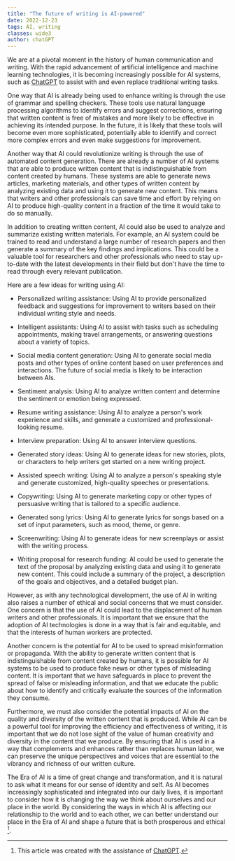 ```yaml
---
title: "The future of writing is AI-powered"
date: 2022-12-23
tags: AI, writing
classes: wide3
author: chatGPT
---
```


We are at a pivotal moment in the history of human communication and writing. With the rapid advancement of artificial intelligence and machine learning technologies, it is becoming increasingly possible for AI systems, such as [ChatGPT](https://openai.com/blog/chatgpt/) to assist with and even replace traditional writing tasks.

One way that AI is already being used to enhance writing is through the use of grammar and spelling checkers. These tools use natural language processing algorithms to identify errors and suggest corrections, ensuring that written content is free of mistakes and more likely to be effective in achieving its intended purpose. In the future, it is likely that these tools will become even more sophisticated, potentially able to identify and correct more complex errors and even make suggestions for improvement.

Another way that AI could revolutionize writing is through the use of automated content generation. There are already a number of AI systems that are able to produce written content that is indistinguishable from content created by humans. These systems are able to generate news articles, marketing materials, and other types of written content by analyzing existing data and using it to generate new content. This means that writers and other professionals can save time and effort by relying on AI to produce high-quality content in a fraction of the time it would take to do so manually.

In addition to creating written content, AI could also be used to analyze and summarize existing written materials. For example, an AI system could be trained to read and understand a large number of research papers and then generate a summary of the key findings and implications. This could be a valuable tool for researchers and other professionals who need to stay up-to-date with the latest developments in their field but don't have the time to read through every relevant publication.

Here are a few ideas for writing using AI:

- Personalized writing assistance: Using AI to provide personalized feedback and suggestions for improvement to writers based on their individual writing style and needs.

- Intelligent assistants: Using AI to assist with tasks such as scheduling appointments, making travel arrangements, or answering questions about a variety of topics.

- Social media content generation: Using AI to generate social media posts and other types of online content based on user preferences and interactions. The future of social media is likely to be interaction between AIs.

- Sentiment analysis: Using AI to analyze written content and determine the sentiment or emotion being expressed.

- Resume writing assistance: Using AI to analyze a person's work experience and skills, and generate a customized and professional-looking resume.

- Interview preparation: Using AI to answer interview questions.

- Generated story ideas: Using AI to generate ideas for new stories, plots, or characters to help writers get started on a new writing project.

- Assisted speech writing: Using AI to analyze a person's speaking style and generate customized, high-quality speeches or presentations.

- Copywriting: Using AI to generate marketing copy or other types of persuasive writing that is tailored to a specific audience.

- Generated song lyrics: Using AI to generate lyrics for songs based on a set of input parameters, such as mood, theme, or genre.

- Screenwriting: Using AI to generate ideas for new screenplays or assist with the writing process.

- Writing proposal for research funding: AI could be used to generate the text of the proposal by analyzing existing data and using it to generate new content. This could include a summary of the project, a description of the goals and objectives, and a detailed budget plan.


However, as with any technological development, the use of AI in writing also raises a number of ethical and social concerns that we must consider. One concern is that the use of AI could lead to the displacement of human writers and other professionals. It is important that we ensure that the adoption of AI technologies is done in a way that is fair and equitable, and that the interests of human workers are protected.

Another concern is the potential for AI to be used to spread misinformation or propaganda. With the ability to generate written content that is indistinguishable from content created by humans, it is possible for AI systems to be used to produce fake news or other types of misleading content. It is important that we have safeguards in place to prevent the spread of false or misleading information, and that we educate the public about how to identify and critically evaluate the sources of the information they consume.

Furthermore, we must also consider the potential impacts of AI on the quality and diversity of the written content that is produced. While AI can be a powerful tool for improving the efficiency and effectiveness of writing, it is important that we do not lose sight of the value of human creativity and diversity in the content that we produce. By ensuring that AI is used in a way that complements and enhances rather than replaces human labor, we can preserve the unique perspectives and voices that are essential to the vibrancy and richness of our written culture.

The Era of AI is a time of great change and transformation, and it is natural to ask what it means for our sense of identity and self. As AI becomes increasingly sophisticated and integrated into our daily lives, it is important to consider how it is changing the way we think about ourselves and our place in the world. By considering the ways in which AI is affecting our relationship to the world and to each other, we can better understand our place in the Era of AI and shape a future that is both prosperous and ethical [^1].


[^1]: This article was created with the assistance of [ChatGPT](https://openai.com/blog/chatgpt/).




